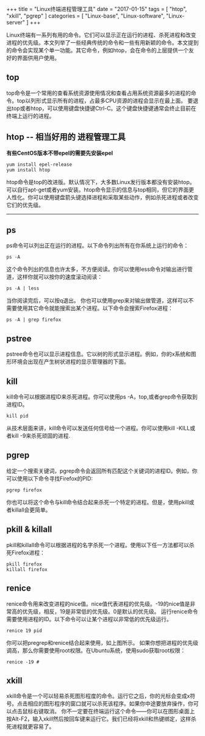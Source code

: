 +++
title = "Linux终端进程管理工具"
date = "2017-01-15"
tags = [ "htop", "xkill", "pgrep"  ]
categories = [
	"Linux-base",
	"Linux-software",
   "Linux-server"
]
+++

​	Linux终端有一系列有用的命令。它们可以显示正在运行的进程、杀死进程和改变进程的优先级。本文列举了一些经典传统的命令和一些有用新颖的命令。本文提到的命令会实现某个单一功能。其它命令，例如htop，会在命令的上层提供一个友好的界面供用户使用。

## top
top命令是一个常用的查看系统资源使用情况和查看占用系统资源最多的进程的命令。top以列形式显示所有的进程，占最多CPU资源的进程会显示在最上面。
要退出top或者htop，可以使用键盘快捷键Ctrl-C。这个键盘快捷键通常会终止目前在终端上运行的进程。

<!-- more -->

## htop -- 相当好用的 进程管理工具
**有些CentOS版本不带epel的需要先安装epel**
```
yum install epel-release
yum install htop
```
htop命令是top的改进版。默认情况下，大多数Linux发行版本都没有安装htop。可以自行apt-get或者yum安装。htop命令显示的信息与top相同，但它的界面更人性化。你可以使用键盘箭头键选择进程和采取某些动作，例如杀死进程或者改变它们的优先级。

---

## ps
ps命令可以列出正在运行的进程。以下命令列出所有在你系统上运行的命令：
```
ps -A 
```
这个命令列出的信息也许太多，不方便阅读。你可以使用less命令对输出进行管道，这样你就可以按你的速度滚动阅读：
```
ps -A | less 
```
当你阅读完后，可以按q退出。
你也可以使用grep来对输出做管道，这样可以不需要使用其它命令就能搜索出某个进程。以下命令会搜索Firefox进程：
```
ps -A | grep firefox 
```
## pstree
pstree命令也可以显示进程信息。它以树的形式显示进程。例如，你的x系统和图形环境会出现在产生树状进程的显示管理器的下面。

## kill
kill命令可以根据进程ID来杀死进程。你可以使用ps -A，top,或者grep命令获取到进程ID。
```
kill pid 
```
从技术层面来讲，kill命令可以发送任何信号给一个进程。你可以使用kill -KILL或者kill -9来杀死顽固的进程.

## pgrep
给定一个搜索关键词，pgrep命令会返回所有匹配这个关键词的进程ID。例如，你可以使用以下命令寻找Firefox的PID:
```
pgrep firefox 
```
你也可以将这个命令与kill命令结合起来杀死一个特定的进程。但是，使用pkill或者killall会更简单。
## pkill & killall
pkill和killall命令可以根据进程的名字杀死一个进程。使用以下任一方法都可以杀死Firefox进程：
```
pkill firefox 
killall firefox 
```
## renice
renice命令用来改变进程的nice值。nice值代表进程的优先级。-19的nice值是非常高的优先级，相反，19是非常低的优先级。0是默认的优先级。
运行renice命令需要使用进程的ID。以下命令可以让某个进程以非常低的优先级运行。
```
renice 19 pid 
```
你可以把pregrep和renice结合起来使用，如上图所示。
如果你想把进程的优先级调高，那么你需要使用root权限。在Ubuntu系统，使用sudo获取root权限：
```
renice -19 # 
```
## xkill
xkill命令是一个可以轻易杀死图形程度的命令。运行它之后，你的光标会变成x符号。点击相应的图形程序的窗口就可以杀死该程序。如果你中途要放弃操作，你可以点击鼠标右键取消。
你不一定要在终端运行这个命令——你可以在图形桌面上按Alt-F2，输入xkill然后按回车键来运行它。我们已经将xkill和热键绑定，这样杀死进程就更容易了。

